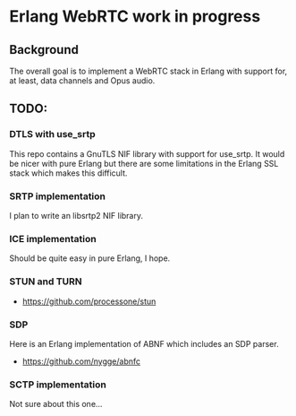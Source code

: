 # Erlang WebRTC work in progress

## Background

The overall goal is to implement a WebRTC stack in Erlang with support for, at least, data channels and Opus audio.

## TODO:

### DTLS with use_srtp

This repo contains a GnuTLS NIF library with support for use_srtp.
It would be nicer with pure Erlang but there are some limitations in the Erlang SSL stack which
makes this difficult.

### SRTP implementation

I plan to write an libsrtp2 NIF library.

### ICE implementation

Should be quite easy in pure Erlang, I hope.

### STUN and TURN

* https://github.com/processone/stun

### SDP

Here is an Erlang implementation of ABNF which includes an SDP parser.

* https://github.com/nygge/abnfc


### SCTP implementation

Not sure about this one...

